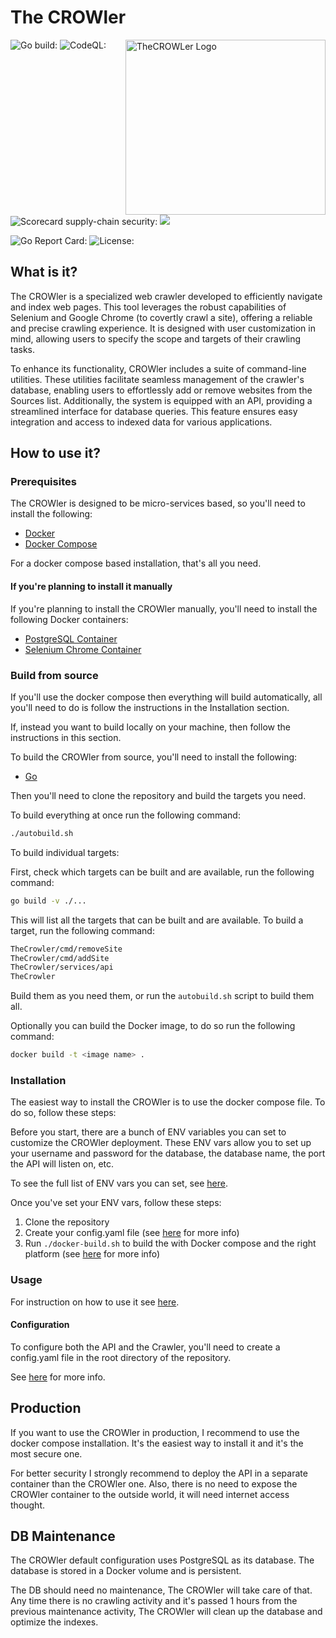 # The CROWler

<img align="right" width="320" height="280"
 src="https://raw.githubusercontent.com/pzaino/thecrowler/main/images/TheCROWler_v1JPG.jpg" alt="TheCROWLer Logo">

![Go build: ](https://github.com/pzaino/TheCROWler/actions/workflows/go.yml/badge.svg)
![CodeQL: ](https://github.com/pzaino/TheCROWler/actions/workflows/github-code-scanning/codeql/badge.svg)
![Scorecard supply-chain security: ](https://github.com/pzaino/TheCROWler/actions/workflows/scorecard.yml/badge.svg)
<a href="https://www.bestpractices.dev/projects/8344"><img
src="https://www.bestpractices.dev/projects/8344/badge"></a>
<!-- ![Docker build: ]() -->
![Go Report Card: ](https://goreportcard.com/badge/github.com/pzaino/TheCROWler)
![License: ](https://img.shields.io/github/license/pzaino/TheCROWler)

## What is it?

The CROWler is a specialized web crawler developed to efficiently navigate and
index web pages. This tool leverages the robust capabilities of Selenium and
Google Chrome (to covertly crawl a site), offering a reliable and precise
crawling experience. It is designed with user customization in mind, allowing
users to specify the scope and targets of their crawling tasks.

To enhance its functionality, CROWler includes a suite of command-line
utilities. These utilities facilitate seamless management of the crawler's
database, enabling users to effortlessly add or remove websites from the
Sources list. Additionally, the system is equipped with an API, providing a
streamlined interface for database queries. This feature ensures easy integration
and access to indexed data for various applications.

## How to use it?

### Prerequisites

The CROWler is designed to be micro-services based, so you'll need to install the
following:

- [Docker](https://docs.docker.com/install/)
- [Docker Compose](https://docs.docker.com/compose/install/)

For a docker compose based installation, that's all you need.

#### If you're planning to install it manually

If you're planning to install the CROWler manually, you'll need to install the
following Docker containers:

- [PostgreSQL Container](https://hub.docker.com/_/postgres)
- [Selenium Chrome Container](https://hub.docker.com/r/selenium/standalone-chrome)

### Build from source

If you'll use the docker compose then everything will build automatically,
all you'll need to do is follow the instructions in the Installation section.

If, instead you want to build locally on your machine, then follow the instructions
in this section.

To build the CROWler from source, you'll need to install the following:

- [Go](https://golang.org/doc/install)

Then you'll need to clone the repository and build the targets you need.

To build everything at once run the following command:

```bash
./autobuild.sh
```

To build individual targets:

First, check which targets can be built and are available, run the following
command:

```bash
go build -v ./...
```

This will list all the targets that can be built and are available. To build a target,
run the following command:

```bash
TheCrowler/cmd/removeSite
TheCrowler/cmd/addSite
TheCrowler/services/api
TheCrowler
```

Build them as you need them, or run the `autobuild.sh` script to build
them all.

Optionally you can build the Docker image, to do so run the following command:

```bash
docker build -t <image name> .
```

### Installation

The easiest way to install the CROWler is to use the docker compose file. To do so,
follow these steps:

Before you start, there are a bunch of ENV variables you can set to customize the
CROWler deployment. These ENV vars allow you to set up your username and password
for the database, the database name, the port the API will listen on, etc.

To see the full list of ENV vars you can set, see [here](doc/env_vars.md).

Once you've set your ENV vars, follow these steps:

1. Clone the repository
2. Create your config.yaml file (see [here](doc/config_yaml.md) for more info)
3. Run `./docker-build.sh` to build the with Docker compose and the right
platform (see [here](doc/docker_build.md) for more info)

### Usage

For instruction on how to use it see [here](doc/usage.md).

#### Configuration

To configure both the API and the Crawler, you'll need to create a config.yaml
file in the root directory of the repository.

See [here](doc/config_yaml.md) for more info.

## Production

If you want to use the CROWler in production, I recommend to use the docker
compose installation. It's the easiest way to install it and it's the most
secure one.

For better security I strongly recommend to deploy the API in a separate container
than the CROWler one. Also, there is no need to expose the CROWler container to the
outside world, it will need internet access thought.

## DB Maintenance

The CROWler default configuration uses PostgreSQL as its database. The database is
stored in a Docker volume and is persistent.

The DB should need no maintenance, The CROWler will take care of that. Any time there
is no crawling activity and it's passed 1 hours from the previous maintenance activity,
The CROWler will clean up the database and optimize the indexes.

